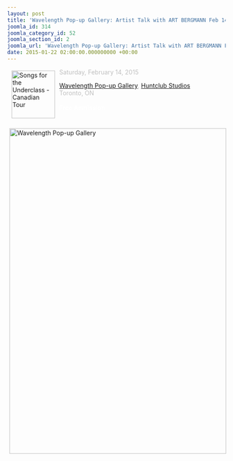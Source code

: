 ```yaml
---
layout: post
title: 'Wavelength Pop-up Gallery: Artist Talk with ART BERGMANN Feb 14'
joomla_id: 314
joomla_category_id: 52
joomla_section_id: 2
joomla_url: 'Wavelength Pop-up Gallery: Artist Talk with ART BERGMANN Feb 14'
date: 2015-01-22 02:00:00.000000000 +00:00
---
```

<img src="images/stories/front_page/songs_for_the_underclass_canadian_tour.jpg" style="float: left; width: 100px; height: 110px; margin: 5px 10px" height="110" width="100" title="Songs for the Underclass - Canadian Tour" alt="Songs for the Underclass - Canadian Tour" /><span style="color: #c0c0c0">Saturday, February 14, 2015</span>
<br />
<div>
<span style="color: #c0c0c0"><a href="http://wavelengthtoronto.com/show/2015/01/wavelength-pop-gallery-poster-photo-show-installations-talk-series-intimate-concerts-hu" target="_blank">Wavelength Pop-up Gallery</a>,&nbsp;<a href="http://www.huntclubstudio.com/" target="_blank">Huntclub Studios</a><br />
Toronto, ON<br />
<br />
</span>
<div>
<b><span style="color: #ffffff">Free Admission</span></b>
</div>
<div>
<span style="color: #c0c0c0"><br />
</span>
<div>
</div>
<div>
<span style="color: #c0c0c0"><br />
</span>
</div>
<div>
<a href="images/stories/front_page/wl_pop-up.jpg" target="_blank"><img src="images/stories/front_page/wl_pop-up.jpg" alt="Wavelength Pop-up Gallery" title="Wavelength Pop-up Gallery" width="500" height="750" style="float: left; margin: 5px; width: 500px; height: 750px" /></a> 
</div>
</div>
</div>
